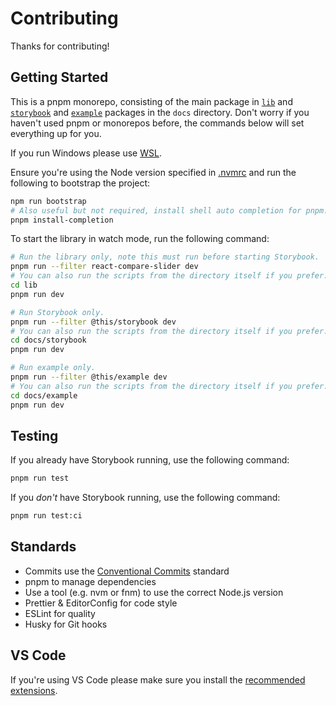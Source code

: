 # Contributing

Thanks for contributing!

## Getting Started

This is a pnpm monorepo, consisting of the main package in [`lib`](../lib/) and
[`storybook`](./storybook/) and [`example`](./example/) packages in the `docs` directory. Don't
worry if you haven't used pnpm or monorepos before, the commands below will set everything up for you.

If you run Windows please use [WSL](https://learn.microsoft.com/en-us/windows/wsl/install).

Ensure you're using the Node version specified in [.nvmrc](../.nvmrc) and run the following to
bootstrap the project:

```sh
npm run bootstrap
# Also useful but not required, install shell auto completion for pnpm.
pnpm install-completion
```

To start the library in watch mode, run the following command:

```sh
# Run the library only, note this must run before starting Storybook.
pnpm run --filter react-compare-slider dev
# You can also run the scripts from the directory itself if you prefer.
cd lib
pnpm run dev

# Run Storybook only.
pnpm run --filter @this/storybook dev
# You can also run the scripts from the directory itself if you prefer.
cd docs/storybook
pnpm run dev

# Run example only.
pnpm run --filter @this/example dev
# You can also run the scripts from the directory itself if you prefer.
cd docs/example
pnpm run dev
```

## Testing

If you already have Storybook running, use the following command:

```sh
pnpm run test
```

If you _don't_ have Storybook running, use the following command:

```sh
pnpm run test:ci
```

## Standards

- Commits use the [Conventional Commits](https://conventionalcommits.org/) standard
- pnpm to manage dependencies
- Use a tool (e.g. nvm or fnm) to use the correct Node.js version
- Prettier & EditorConfig for code style
- ESLint for quality
- Husky for Git hooks

## VS Code

If you're using VS Code please make sure you install the [recommended extensions](../.vscode/extensions.json).
